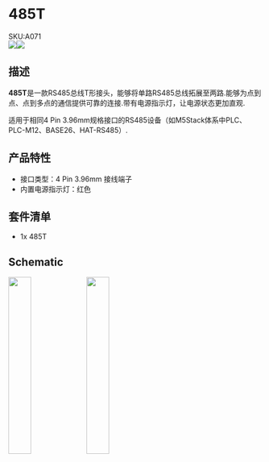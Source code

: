 # 485T

<div class="badge badge-pill badge-primary product_sku_tag">SKU:A071</div>

<div class="product_pic"><img src="assets\img\product_pics\accessory\485t\485t_01.webp"><img src="assets\img\product_pics\accessory\485t\485t_02.webp"></div>


## 描述

**485T**是一款RS485总线T形接头，能够将单路RS485总线拓展至两路.能够为点到点、点到多点的通信提供可靠的连接.带有电源指示灯，让电源状态更加直观.

适用于相同4 Pin 3.96mm规格接口的RS485设备（如M5Stack体系中PLC、PLC-M12、BASE26、HAT-RS485）.


## 产品特性

-  接口类型：4 Pin 3.96mm 接线端子
-  内置电源指示灯：红色

## 套件清单

-  1x 485T

## Schematic

<img src="assets/img/product_pics/accessory/485t/485t_03.webp" width="30%" height="30%">
<img src="assets/img/product_pics/accessory/485t/485t_04.webp" width="30%" height="30%">

<script>

   var purchase_link = 'https://m5stack.com/collections/m5-accessory/products/m5stack-rs485t';


   anchor_search(purchase_link);
   scrollFunc();

</script>